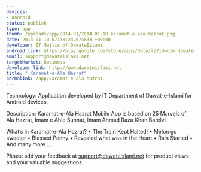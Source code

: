 ```yaml
--- 
devices: 
- android
status: publish
type: app
thumb: /uploads/app/2014-01/2014-01-10-karamat-e-ala-hazrat.png
date: 2014-01-10 07:38:23.674833 +00:00
developer: IT Majlis of DawateIslami
android_link: https://play.google.com/store/apps/details?id=com.dawateislami.karamatealahazrat
email: support@dawateislami.net
targetMarket: Business
developer_link: http://www.dawateislami.net
title: " Karamat-e-Ala Hazrat"
permalink: /app/karamat-e-ala-hazrat
---
```


Technology:
Application developed by IT Department of Dawat-e-Islami for Android devices.

Description:
Karamat-e-Ala Hazrat Mobile App is based on 25 Marvels of Ala Hazrat, Imam e Ahle Sunnat, Imam Ahmad Raza Khan Barelvi.

What’s in Karamat-e-Ala Hazrat?
• The Train Kept Halted!
• Melon go sweeter
• Blessed Penny
• Revealed what was in the Heart
• Rain Started
• And many more…..

Please add your feedback at support@dawateislami.net for product views and your valuable suggestions.
